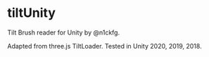 # tiltUnity
Tilt Brush reader for Unity by @n1ckfg.

Adapted from three.js TiltLoader.
Tested in Unity 2020, 2019, 2018.
